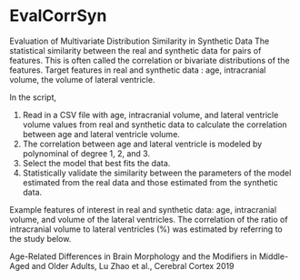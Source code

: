 # EvalCorrSyn

Evaluation of Multivariate Distribution Similarity in Synthetic Data
The statistical similarity between the real and synthetic data for pairs of features. This is often called the correlation or bivariate distributions of the features.
Target features in real and synthetic data : age, intracranial volume, the volume of lateral ventricle.

In the script, 
1) Read in a CSV file with age, intracranial volume, and lateral ventricle volume values from real and synthetic data to calculate the correlation between age and lateral ventricle volume.
2) The correlation between age and lateral ventricle is modeled by polynominal of degree 1, 2, and 3.
3) Select the model that best fits the data.
4) Statistically validate the similarity between the parameters of the model estimated from the real data and those estimated from the synthetic data.

Example features of interest in real and synthetic data: age, intracranial volume, and volume of the lateral ventricles.
The correlation of the ratio of intracranial volume to lateral ventricles (%) was estimated by referring to the study below.

Age-Related Differences in Brain Morphology and the Modifiers in Middle-Aged and Older Adults, Lu Zhao et al., Cerebral Cortex 2019
